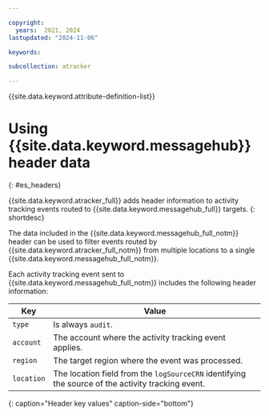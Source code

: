 ```yaml
---

copyright:
  years:  2021, 2024
lastupdated: "2024-11-06"

keywords:

subcollection: atracker

---
```


{{site.data.keyword.attribute-definition-list}}


# Using {{site.data.keyword.messagehub}} header data
{: #es_headers}

{{site.data.keyword.atracker_full}} adds header information to activity tracking events routed to {{site.data.keyword.messagehub_full}} targets.
{: shortdesc}

The data included in the {{site.data.keyword.messagehub_full_notm}} header can be used to filter events routed by {{site.data.keyword.atracker_full_notm}} from multiple locations to a single {{site.data.keyword.messagehub_full_notm}}.

Each activity tracking event sent to {{site.data.keyword.messagehub_full_notm}} includes the following header information:



| Key | Value |
|--------------|-------------------|
| `type` | Is always `audit`. |
| `account` | The account where the activity tracking event applies. |
| `region` | The target region where the event was processed. |
| `location` | The location field from the `logSourceCRN` identifying the source of the activity tracking event. |
{: caption="Header key values" caption-side="bottom"}
